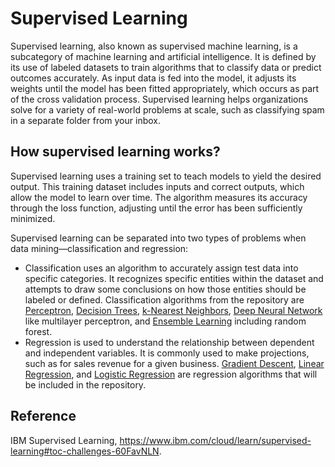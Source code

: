 # Supervised Learning
Supervised learning, also known as supervised machine learning, is a subcategory of machine learning and artificial intelligence. It is defined by its use of labeled datasets to train algorithms that to classify data or predict outcomes accurately. As input data is fed into the model, it adjusts its weights until the model has been fitted appropriately, which occurs as part of the cross validation process. Supervised learning helps organizations solve for a variety of real-world problems at scale, such as classifying spam in a separate folder from your inbox.

## How supervised learning works?
Supervised learning uses a training set to teach models to yield the desired output. This training dataset includes inputs and correct outputs, which allow the model to learn over time. The algorithm measures its accuracy through the loss function, adjusting until the error has been sufficiently minimized.

Supervised learning can be separated into two types of problems when data mining—classification and regression:

- Classification uses an algorithm to accurately assign test data into specific categories. It recognizes specific entities within the dataset and attempts to draw some conclusions on how those entities should be labeled or defined. Classification algorithms from the repository are [Perceptron](https://github.com/yw110-1/INDE-577/tree/main/Supervised%20Learning/Perceptron), [Decision Trees](https://github.com/yw110-1/INDE-577/tree/main/Supervised%20Learning/Decision%20Tree), [k-Nearest Neighbors](https://github.com/yw110-1/INDE-577/tree/main/Supervised%20Learning/k-Nearest%20Neighbors), [Deep Neural Network](https://github.com/yw110-1/INDE-577/tree/main/Supervised%20Learning/Deep%20Neural%20Network) like multilayer perceptron, and [Ensemble Learning](https://github.com/yw110-1/INDE-577/tree/main/Supervised%20Learning/Ensemble%20Learning) including random forest.
- Regression is used to understand the relationship between dependent and independent variables. It is commonly used to make projections, such as for sales revenue for a given business. [Gradient Descent](https://github.com/yw110-1/INDE-577/tree/main/Supervised%20Learning/Gradient%20Descent), [Linear Regression](https://github.com/yw110-1/INDE-577/tree/main/Supervised%20Learning/Linear%20Regression), and [Logistic Regression](https://github.com/yw110-1/INDE-577/tree/main/Supervised%20Learning/Logistic%20Regression) are regression algorithms that will be included in the repository.

## Reference
IBM Supervised Learning, https://www.ibm.com/cloud/learn/supervised-learning#toc-challenges-60FavNLN.
